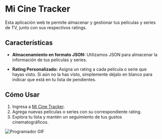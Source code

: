 # Mi Cine Tracker

Esta aplicación web te permite almacenar y gestionar tus películas y series de TV, junto con sus respectivos ratings. 

## Características

- **Almacenamiento en formato JSON:** Utilizamos JSON para almacenar la información de tus películas y series.

- **Rating Personalizado:** Asigna un rating a cada película o serie que hayas visto. Si aún no la has visto, simplemente déjalo en blanco para indicar que está en tu lista de pendientes.

## Cómo Usar

1. Ingresa a [Mi Cine Tracker](https://cinetracker.2.ie-1.fl0.io).
2. Agrega nuevas películas o series con su correspondiente rating.
3. Explora tu lista y mantén un seguimiento de tus gustos cinematográficos.


![Programador GIF](https://media.tenor.com/N-fJ0Azh_ykAAAAC/cat-computer.gif)
